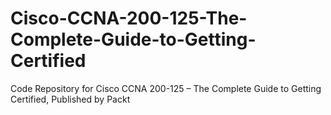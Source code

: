 # Cisco-CCNA-200-125-The-Complete-Guide-to-Getting-Certified
Code Repository for Cisco CCNA 200-125 – The Complete Guide to Getting Certified, Published by Packt
